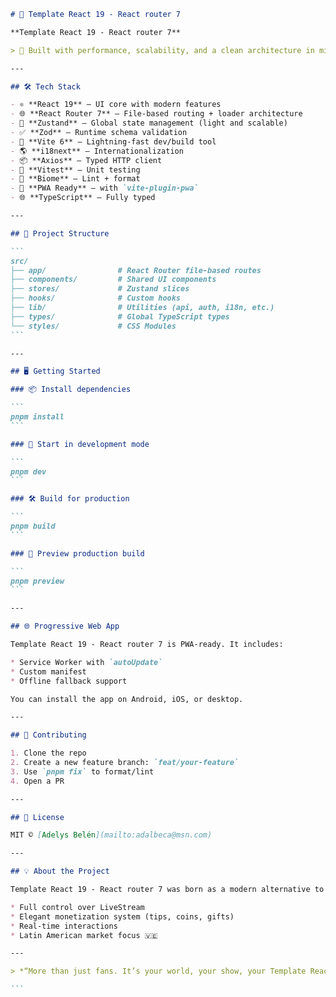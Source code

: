 
````markdown
# 🚀 Template React 19 - React router 7

**Template React 19 - React router 7** 

> 🧠 Built with performance, scalability, and a clean architecture in mind.

---

## 🛠️ Tech Stack

- ⚛️ **React 19** – UI core with modern features
- 🌐 **React Router 7** – File-based routing + loader architecture
- 🧠 **Zustand** – Global state management (light and scalable)
- ✅ **Zod** – Runtime schema validation
- 🧰 **Vite 6** – Lightning-fast dev/build tool
- 🌎 **i18next** – Internationalization
- 📦 **Axios** – Typed HTTP client
- 🧪 **Vitest** – Unit testing
- 🧼 **Biome** – Lint + format
- 📱 **PWA Ready** – with `vite-plugin-pwa`
- 🌐 **TypeScript** – Fully typed

---

## 🚧 Project Structure

```
src/
├── app/                # React Router file-based routes
├── components/         # Shared UI components
├── stores/             # Zustand slices
├── hooks/              # Custom hooks
├── lib/                # Utilities (api, auth, i18n, etc.)
├── types/              # Global TypeScript types
└── styles/             # CSS Modules
```

---

## 🖥️ Getting Started

### 📦 Install dependencies

```
pnpm install
```

### 🧪 Start in development mode

```
pnpm dev
```

### 🛠 Build for production

```
pnpm build
```

### 🚀 Preview production build

```
pnpm preview
```

---

## 🌐 Progressive Web App

Template React 19 - React router 7 is PWA-ready. It includes:

* Service Worker with `autoUpdate`
* Custom manifest
* Offline fallback support

You can install the app on Android, iOS, or desktop.

---

## 🤝 Contributing

1. Clone the repo
2. Create a new feature branch: `feat/your-feature`
3. Use `pnpm fix` to format/lint
4. Open a PR

---

## 📄 License

MIT © [Adelys Belén](mailto:adalbeca@msn.com) 

---

## 💡 About the Project

Template React 19 - React router 7 was born as a modern alternative to platforms like OnlyFans and TikTok, with a twist:

* Full control over LiveStream
* Elegant monetization system (tips, coins, gifts)
* Real-time interactions
* Latin American market focus 🇻🇪

---

> *“More than just fans. It’s your world, your show, your Template React 19 - React router 7.”*

```
